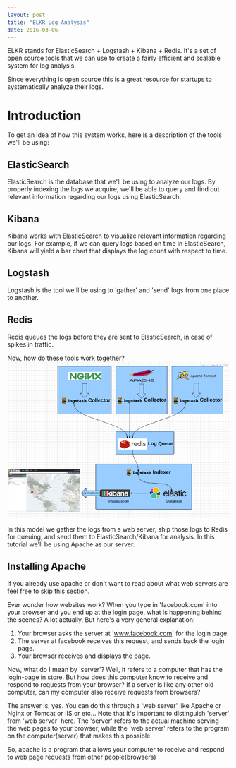 ```yaml
---
layout: post
title: "ELKR Log Analysis"
date: 2016-03-06
---
```


ELKR stands for ElasticSearch + Logstash + Kibana + Redis.
It's a set of open source tools that we can use to create a fairly efficient and scalable system for log analysis.

Since everything is open source this is a great resource for startups to systematically analyze their logs.

<h1> Introduction </h1>
To get an idea of how this system works, here is a description of the tools we'll be using:

<h2> ElasticSearch </h2>
ElasticSearch is the database that we'll be using to analyze our logs. By properly indexing the logs we acquire, we'll be able to query and find out relevant information regarding our logs using ElasticSearch.

<h2> Kibana </h2>
Kibana works with ElasticSearch to visualize relevant information regarding our logs. For example, if we can query logs based on time in ElasticSearch, Kibana will yield a bar chart that displays the log count with respect to time.

<h2> Logstash </h2>
Logstash is the tool we'll be using to 'gather' and 'send' logs from one place to another. 

<h2> Redis </h2>
Redis queues the logs before they are sent to ElasticSearch, in case of spikes in traffic.


Now, how do these tools work together? 
<img src="/assets/images/ELKR.png">
 
In this model we gather the logs from a web server, ship those logs to Redis for queuing, and send them to ElasticSearch/Kibana for analysis. In this tutorial we'll be using Apache as our server.

<h2> Installing Apache </h2>
If you already use apache or don't want to read about what web servers are feel free to skip this section.

Ever wonder how websites work? When you type in 'facebook.com' into your browser and you end up at the login page, what is happening behind the scenes? A lot actually. But here's a very general explanation:

1. Your browser asks the server at 'www.facebook.com' for the login page.
2. The server at facebook receives this request, and sends back the login page.
3. Your browser receives and displays the page.

Now, what do I mean by 'server'? Well, it refers to a computer that has the login-page in store. But how does this computer know to receive and respond to requests from your browser? If a server is like any other old computer, can my computer also receive requests from browsers?

The answer is, yes. You can do this through a 'web server' like Apache or Nginx or Tomcat or IIS or etc... Note that it's important to distinguish 'server' from 'web server' here. The 'server' refers to the actual machine serving the web pages to your browser, while the 'web server' refers to the program on the computer(server) that makes this possible.

So, apache is a program that allows your computer to receive and respond to web page requests from other people(browsers)  
